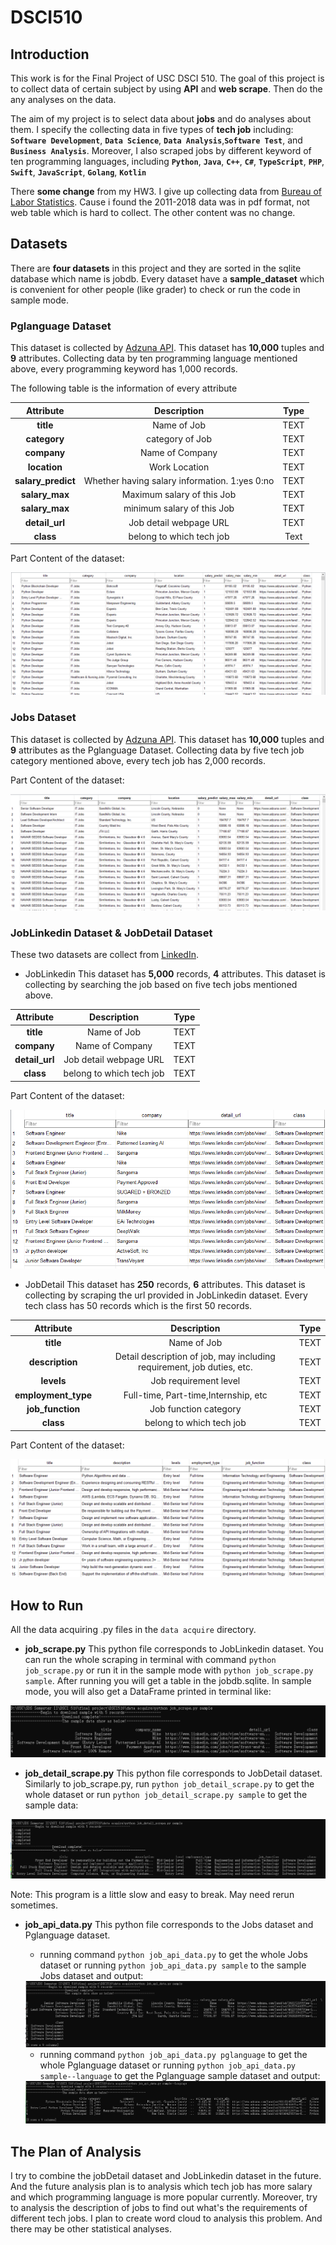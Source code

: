 # DSCI510

## Introduction
This work is for the Final Project of USC DSCI 510. The goal of this project is to collect data of certain subject by using **API** and **web scrape**. Then do the any analyses on the data.

The aim of my project is to select data about **jobs** and do analyses about them. I specify the collecting data in five types of **tech job** including:
**``Software Development``**, **``Data Science``**, **``Data Analysis``**,**``Software Test``**, and **``Business Analysis``**. Moreover, I also scraped jobs by different keyword of ten programming languages, including **``Python``**, **``Java``**, **``C++``**, **``C#``**, **``TypeScript``**, **``PHP``**, **``Swift``**, **``JavaScript``**, **``Golang``**, **``Kotlin``**


There **some change** from my HW3. I give up collecting data from [Bureau of Labor Statistics](https://www.bls.gov/ces/data/employment-and-earnings). Cause i found the 2011-2018 data was in pdf format, not web table which is hard to collect. The other content was no change.

## Datasets
There are **four datasets** in this project and they are sorted in the sqlite database which name is jobdb. Every dataset have a **sample_dataset** which is convenient for other people (like grader) to check or run the code in sample mode.

### Pglanguage Dataset
This dataset is collected by [Adzuna API](https://developer.adzuna.com/). This dataset has **10,000** tuples and **9** attributes. Collecting data by ten programming language mentioned above, every programming keyword has 1,000 records.

The following table is the information of every attribute

<div align="center">

|Attribute|Description|Type|
|:---:|:---:|:---:|
|**title**|Name of Job|TEXT|
|**category**|category of Job|TEXT|
|**company**|Name of Company|TEXT|
|**location**|Work Location|TEXT|
|**salary_predict**|Whether having salary information. 1:yes 0:no|TEXT|
|**salary_max**|Maximum salary of this Job|TEXT|
|**salary_max**|minimum salary of this Job|TEXT|
|**detail_url**|Job detail webpage URL|TEXT|
|**class**|belong to which tech job|Text|

</div>

Part Content of the dataset:

<img src="img/pg.png">


### Jobs Dataset
This dataset is collected by [Adzuna API](https://developer.adzuna.com/). This dataset has **10,000** tuples and **9** attributes as the Pglanguage Dataset. Collecting data by five tech job category mentioned above, every tech job has 2,000 records.

Part Content of the dataset:

<img src="img/job.png">

### JobLinkedin Dataset & JobDetail Dataset
These two datasets are collect from [LinkedIn](https://www.linkedin.com/jobs/search/?keywords=python&location=United%20States&trk=guest_job_search_jobs-search-bar_search-submit&redirect=false&position=1&pageNum=0&original_referer=).

- JobLinkedin
This dataset has **5,000** records, **4** attributes. This dataset is collecting by searching the job based on five tech jobs mentioned above.

<div align="center">

|Attribute|Description|Type|
|:---:|:---:|:---:|
|**title**|Name of Job|TEXT|
|**company**|Name of Company|TEXT|
|**detail_url**|Job detail webpage URL|TEXT|
|**class**|belong to which tech job|TEXT|

</div>

Part Content of the dataset:

<img src="img/joblink.png">

- JobDetail
This dataset has **250** records, **6** attributes. This dataset is collecting by scraping the url provided in JobLinkedin dataset. Every tech class has 50 records which is the first 50 records.

<div align="center">

|Attribute|Description|Type|
|:---:|:---:|:---:|
|**title**|Name of Job|TEXT|
|**description**|Detail description of job, may including requirement, job duties, etc.|TEXT|
|**levels**|Job requirement level|TEXT|
|**employment_type**|Full-time, Part-time,Internship, etc|TEXT|
|**job_function**|Job function category|TEXT|
|**class**|belong to which tech job|TEXT|

</div>

Part Content of the dataset:

<img src="img/jobdetail.png">


## How to Run

All the data acquiring .py files in the ```data acquire``` directory.

- **job_scrape.py**
  This python file corresponds to JobLinkedin dataset. You can run the whole scraping in terminal with command ```python job_scrape.py``` or run it in the sample mode with ```python job_scrape.py sample```. After running you will get a table in the jobdb.sqlite. In sample mode, you will also get a DataFrame printed in terminal like:

<img src="img/example.png">


- **job_detail_scrape.py**
  This python file corresponds to JobDetail dataset. Similarly to job_scrape.py, run ```python job_detail_scrape.py``` to get the whole dataset or run ```python job_detail_scrape.py sample``` to get the sample data:

<img src="img/example1.png">

  Note: This program is a little slow and easy to break. May need rerun sometimes.
  
- **job_api_data.py**
This python file corresponds to the Jobs dataset and Pglanguage dataset.

  - running command ```python job_api_data.py``` to get the whole Jobs dataset or running ```python job_api_data.py sample``` to the sample Jobs dataset and output:
   <img src="img/example2.png">

  - running command ```python job_api_data.py pglanguage``` to get the whole Pglanguage dataset or running ```python job_api_data.py sample--language``` to get the Pglanguage sample dataset and output:
   <img src="img/example3.png">
 

## The Plan of Analysis
I try to combine the jobDetail dataset and JobLinkedin dataset in the future. And the future analysis plan is to analysis which tech job has more salary and which programming language is more popular currently. Moreover, try to analysis the description of jobs to find out what's the requirements of different tech jobs. I plan to create word cloud to analysis this problem. And there may be other statistical analyses.